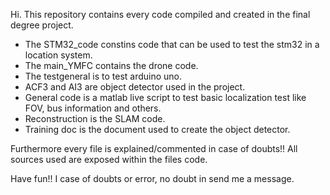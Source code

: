 
Hi. This repository contains every code compiled and created in the final degree project.

- The STM32_code constins code that can be used to test the stm32 in a location system.
- The main_YMFC contains the drone code.
- The testgeneral is to test arduino uno.
- ACF3 and AI3 are object detector used in the project.
- General code is a matlab live script to test basic localization test like FOV, bus information and others.
- Reconstruction is the SLAM code.
- Training doc is the document used to create the object detector.

Furthermore every file is explained/commented in case of doubts!!
All sources used are exposed within the files code.

Have fun!! I case of doubts or error, no doubt in send me a message.
